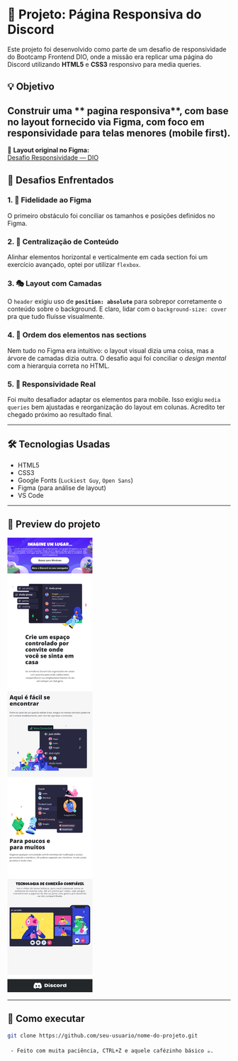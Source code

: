 # 🎨 Projeto: Página Responsiva do Discord

Este projeto foi desenvolvido como parte de um desafio de responsividade do Bootcamp Frontend DIO, onde a missão era replicar uma página do Discord utilizando **HTML5** e **CSS3** responsivo para media queries.

## 💡 Objetivo

Construir uma ** pagina responsiva**, com base no layout fornecido via **Figma**, com foco em responsividade para telas menores (mobile first).
---

🔗 **Layout original no Figma:**  
[Desafio Responsividade — DIO](https://www.figma.com/design/NRBYrG5d4DSzObv7dpTqoM/Desafio-Responsividade---DIO?node-id=1-56&t=DYqwRfBakufdzeuA-0)

## 🚧 Desafios Enfrentados

### 1. 📏 Fidelidade ao Figma  
O primeiro obstáculo foi conciliar os tamanhos e posições definidos no Figma.

### 2. 🎯 Centralização de Conteúdo  
Alinhar elementos horizontal e verticalmente em cada section foi um exercício avançado, optei por utilizar `flexbox`.

### 3. 🎭 Layout com Camadas  
O `header` exigiu uso de **`position: absolute`** para sobrepor corretamente o conteúdo sobre o background. E claro, lidar com o `background-size: cover` pra que tudo fluísse visualmente.

### 4. 🧩 Ordem dos elementos nas sections  
Nem tudo no Figma era intuitivo: o layout visual dizia uma coisa, mas a árvore de camadas dizia outra. O desafio aqui foi conciliar o *design mental* com a hierarquia correta no HTML.

### 5. 📱 Responsividade Real  
Foi muito desafiador adaptar os elementos para mobile. Isso exigiu `media queries` bem ajustadas e reorganização do layout em colunas. Acredito ter chegado próximo ao resultado final.

---

## 🛠️ Tecnologias Usadas

- HTML5  
- CSS3  
- Google Fonts (`Luckiest Guy`, `Open Sans`)  
- Figma (para análise de layout)  
- VS Code  

---

## 📸 Preview do projeto

![Preview do projeto](trilha-css-desafio2-responsividade/images/preview-discord-page.png)

---

## 📂 Como executar

```bash
git clone https://github.com/seu-usuario/nome-do-projeto.git

 - Feito com muita paciência, CTRL+Z e aquele cafézinho básico ☕. 


